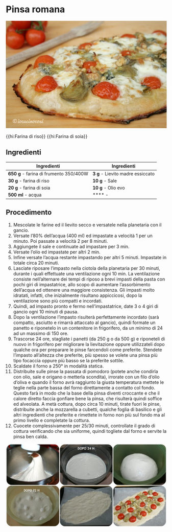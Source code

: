 # Pinsa romana

![](img/Pinsa-romana.jpg)

{{hi:Farina di riso}}
{{hi:Farina di soia}}

## Ingredienti

| Ingredienti                  | Ingredienti             |
| ---------------------------- | ----------------------- |
| **650 g** - farina di frumento 350/400W | **3 g** - Lievito madre essiccato |
| **30 g** - farina di riso| **10 g** - Sale |
| **20 g** - farina di soia| **10 g** - Olio evo |
| **500 ml** - acqua | **** - |

## Procedimento

1. Mescolate le farine ed il lievito secco e versatele nella planetaria con il gancio.
1. Versate l’80% dell’acqua (400 ml) ed impastate a velocità 1 per un minuto. Poi passate a velocità 2 per 8 minuti.
1. Aggiungete il sale e continuate ad impastare per 3 min.
1. Versate l’olio ed impastate per altri 2 min.
1. Infine versate l’acqua restante impastando per altri 5 minuti. Impastate in totale circa 20 minuti.
1. Lasciate riposare l’impasto nella ciotola della planetaria per 30 minuti, durante i quali effettuate una ventilazione ogni 10 min. La ventilazione consiste nell’alternare dei tempi di riposo a brevi impasti della pasta con pochi giri di impastatrice, allo scopo di aumentare l’assorbimento dell’acqua ed ottenere una maggiore consistenza. Gli impasti molto idratati, infatti, che inizialmente risultano appiccicosi, dopo la ventilazione sono più compatti e incordati.
1. Quindi, ad impasto pronto e fermo nell’impastatrice, date 3 o 4 giri di gancio ogni 10 minuti di pausa.
1. Dopo la ventilazione l’impasto risulterà perfettamente incordato (sarà compatto, asciutto e rimarrà attaccato al gancio), quindi formate un panetto e riponetelo in un contenitore in frigorifero, da un minimo di 24 ad un massimo di 150 ore.
1. Trascorse 24 ore, stagliate i panetti (da 250 g o da 500 g) e riponeteli di nuovo in frigorifero per migliorare la lievitazione oppure utilizzateli dopo qualche ora per preparare le pinse farcendoli come preferite. Stendete l’impasto all’altezza che preferite, più spesso se volete una pinsa più tipo focaccia oppure più basso se la preferite sottile.
1. Scaldate il forno a 250° in modalità statica.
1. Distribuite sulle pinse la passata di pomodoro (potete anche condirla con olio, sale e origano o metterla scondita), irrorate con un filo d’olio d’oliva e quando il forno avrà raggiunto la giusta temperatura mettete le teglie nella parte bassa del forno direttamente a contatto col fondo. Questo farà in modo che la base della pinsa diventi croccante e che il calore diretto faccia gonfiare bene la pinsa, che risulterà quindi soffice ed alveolata. A metà cottura, dopo circa 10 minuti, tirate fuori le pinse, distribuite anche la mozzarella a cubetti, qualche foglia di basilico e gli altri ingredienti che preferite e rimettete in forno non più sul fondo ma al primo livello e completate la cottura.
1. Cuocete complessivamente per 25/30 minuti, controllate il grado di cottura verificando che sia uniforme, quindi togliete dal forno e servite la pinsa ben calda.

![](img/Pinsa-romana-01.jpg)
